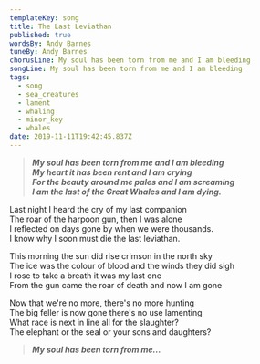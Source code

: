 ```yaml
---
templateKey: song
title: The Last Leviathan
published: true
wordsBy: Andy Barnes
tuneBy: Andy Barnes
chorusLine: My soul has been torn from me and I am bleeding
songLine: My soul has been torn from me and I am bleeding
tags:
  - song
  - sea_creatures
  - lament
  - whaling
  - minor_key
  - whales
date: 2019-11-11T19:42:45.837Z
---
```

>***My soul has been torn from me and I am bleeding\
My heart it has been rent and I am crying\
For the beauty around me pales and I am screaming\
I am the last of the Great Whales and I am dying.***

Last night I heard the cry of my last companion\
The roar of the harpoon gun, then I was alone\
I reflected on days gone by when we were thousands.\
I know why I soon must die the last leviathan.

This morning the sun did rise crimson in the north sky\
The ice was the colour of blood and the winds they did sigh\
I rose to take a breath it was my last one\
From the gun came the roar of death and now I am gone

Now that we're no more, there's no more hunting\
The big feller is now gone there's no use lamenting\
What race is next in line all for the slaughter?\
The elephant or the seal or your sons and daughters?

>***My soul has been torn from me...***
